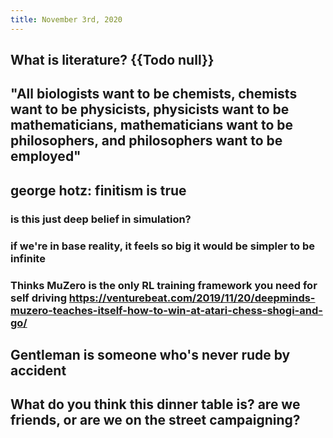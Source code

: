 ```yaml
---
title: November 3rd, 2020
---
```


## What is literature? {{Todo null}}

## "All biologists want to be chemists, chemists want to be physicists, physicists want to be mathematicians, mathematicians want to be philosophers, and philosophers want to be employed"

## george hotz: finitism is true
### is this just deep belief in simulation?

### if we're in base reality, it feels so big it would be simpler to be infinite

### Thinks MuZero is the only RL training framework you need for self driving https://venturebeat.com/2019/11/20/deepminds-muzero-teaches-itself-how-to-win-at-atari-chess-shogi-and-go/

## Gentleman is someone who's never rude by accident

## What do you think this dinner table is? are we friends, or are we on the street campaigning?

## 
